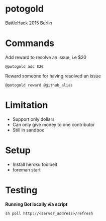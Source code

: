 # potogold

BattleHack 2015 Berlin


# Commands


Add reward to resolve an issue, i.e $20

```
@potogold add $20
```

Reward someone for having resolved an issue

```
@potogold reward @github_alias
```

# Limitation

* Support only dollars
* Can only give money to one contributor
* Still in sandbox

# Setup

* Install heroku toolbelt
* foreman start

# Testing

**Running Bot locally via script**

```
sh poll http://<server_address>/refresh
```
